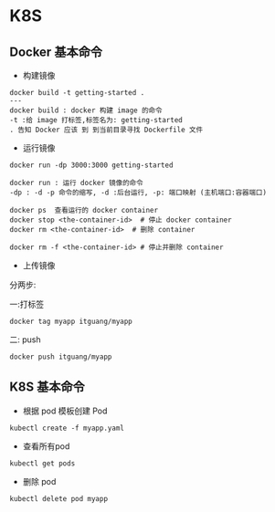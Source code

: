 # K8S


## Docker 基本命令

* 构建镜像
```
docker build -t getting-started .
---
docker build : docker 构建 image 的命令
-t :给 image 打标签,标签名为: getting-started
. 告知 Docker 应该 到 到当前目录寻找 Dockerfile 文件

```

* 运行镜像
```
docker run -dp 3000:3000 getting-started

docker run : 运行 docker 镜像的命令
-dp : -d -p 命令的缩写, -d :后台运行, -p: 端口映射 (主机端口:容器端口)

```
```
docker ps  查看运行的 docker container
docker stop <the-container-id>  # 停止 docker container
docker rm <the-container-id>  # 删除 container

docker rm -f <the-container-id> # 停止并删除 container

```



* 上传镜像

分两步:

一:打标签
```
docker tag myapp itguang/myapp
```
二:  push

```
docker push itguang/myapp
```

## K8S 基本命令


* 根据 pod 模板创建 Pod

```
kubectl create -f myapp.yaml
```
* 查看所有pod

```
kubectl get pods
```

* 删除 pod

```
kubectl delete pod myapp
```

